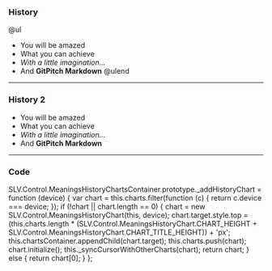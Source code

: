 ### History

@ul
- You will be amazed
- What you can achieve
- *With a little imagination...*
- And **GitPitch Markdown**
@ulend

---

### History 2

- You will be amazed
- What you can achieve
- *With a little imagination...*
- And **GitPitch Markdown**


---

### Code

  SLV.Control.MeaningsHistoryChartsContainer.prototype._addHistoryChart = function (device) {
    var chart = this.charts.filter(function (c) { return c.device === device; });
    if (!chart || chart.length == 0) {
        chart = new SLV.Control.MeaningsHistoryChart(this, device);
        chart.target.style.top = (this.charts.length * (SLV.Control.MeaningsHistoryChart.CHART_HEIGHT + SLV.Control.MeaningsHistoryChart.CHART_TITLE_HEIGHT)) + 'px';
        this.chartsContainer.appendChild(chart.target);
        this.charts.push(chart);
        chart.initialize();
        this._syncCursorWithOtherCharts(chart);
        return chart;
    }
    else {
        return chart[0];
    }
};
